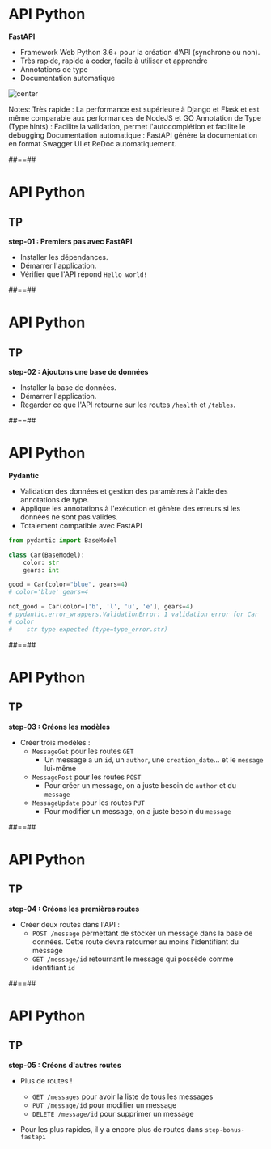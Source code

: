 <!-- .slide: class="with-code" -->
# API Python

**FastAPI**

* Framework Web Python 3.6+ pour la création d’API (synchrone ou non).
* Très rapide, rapide à coder, facile à utiliser et apprendre
* Annotations de type
* Documentation automatique

![center](./assets/images/fastapi.png)

Notes:
Très rapide : La performance est supérieure à Django et Flask et est même comparable aux performances de NodeJS et GO
Annotation de Type (Type hints) : Facilite la validation, permet l'autocomplétion et facilite le debugging
Documentation automatique : FastAPI génère la documentation en format Swagger UI et ReDoc automatiquement.

##==##
<!-- .slide: class="exercice sfeir-bg-pink" -->

# API Python

## TP

**step-01 : Premiers pas avec FastAPI**

* Installer les dépendances.
* Démarrer l'application.
* Vérifier que l'API répond `Hello world!`

##==##
<!-- .slide: class="exercice sfeir-bg-pink" -->

# API Python

## TP

**step-02 : Ajoutons une base de données**

* Installer la base de données.
* Démarrer l'application.
* Regarder ce que l'API retourne sur les routes `/health` et `/tables`.

##==##
<!-- .slide: class="with-code" -->
# API Python

**Pydantic**

* Validation des données et gestion des paramètres à l'aide des annotations de type.
* Applique les annotations à l'exécution et génère des erreurs si les données ne sont pas valides.
* Totalement compatible avec FastAPI

```python
from pydantic import BaseModel

class Car(BaseModel):
    color: str
    gears: int

good = Car(color="blue", gears=4) 
# color='blue' gears=4

not_good = Car(color=['b', 'l', 'u', 'e'], gears=4) 
# pydantic.error_wrappers.ValidationError: 1 validation error for Car
# color
#    str type expected (type=type_error.str)

```

##==##
<!-- .slide: class="exercice sfeir-bg-pink" -->

# API Python

## TP

**step-03 : Créons les modèles**

* Créer trois modèles :
  * `MessageGet` pour les routes `GET`
    * Un message a un `id`, un `author`, une `creation_date`... et le `message` lui-même
  * `MessagePost` pour les routes `POST`
    * Pour créer un message, on a juste besoin de `author` et du `message`
  * `MessageUpdate` pour les routes `PUT`
    * Pour modifier un message, on a juste besoin du `message`

##==##
<!-- .slide: class="exercice sfeir-bg-pink" -->

# API Python

## TP

**step-04 : Créons les premières routes**

* Créer deux routes dans l'API :
  * `POST /message` permettant de stocker un message dans la base de données. Cette route devra retourner au moins l'identifiant du message
  * `GET /message/id` retournant le message qui possède comme identifiant `id` 

##==##
<!-- .slide: class="exercice sfeir-bg-pink" -->

# API Python

## TP

**step-05 : Créons d'autres routes**

* Plus de routes !
    * `GET /messages` pour avoir la liste de tous les messages
    * `PUT /message/id` pour modifier un message
    * `DELETE /message/id` pour supprimer un message

* Pour les plus rapides, il y a encore plus de routes dans `step-bonus-fastapi`
